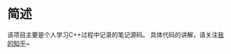 # 简述
该项目主要是个人学习C++过程中记录的笔记源码。
具体代码的讲解，请关注[我的知乎](https://www.zhihu.com/column/c_1512908700905410561)~